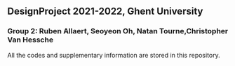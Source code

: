 ## DesignProject 2021-2022, Ghent University
### Group 2: Ruben Allaert, Seoyeon Oh, Natan Tourne,Christopher Van Hessche
All the codes and supplementary information are stored in this repository. 

